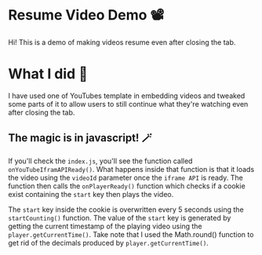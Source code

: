 # Resume Video Demo 📽️

Hi! This is a demo of making videos resume even after closing the tab.


# What I did 🤔

I have used one of YouTubes template in embedding videos and tweaked some parts of it to allow users to still continue what they're watching even after closing the tab.

## The magic is in javascript! 🪄

If you'll check the `index.js`, you'll see the function called `onYouTubeIframAPIReady()`. What happens inside that function is that it loads the video using the `videoId` parameter once the `iframe API` is ready. The function then calls the `onPlayerReady()` function which checks if a cookie exist containing the `start` key then plays the video.

The `start` key inside the cookie is overwritten every 5 seconds using the `startCounting()` function. The value of the `start` key is generated by getting the current timestamp of the playing video using the `player.getCurrentTime()`. Take note that I used the Math.round() function to get rid of the decimals produced by `player.getCurrentTime()`.
